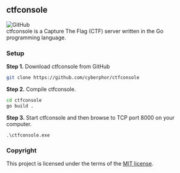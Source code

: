 ## ctfconsole
![GitHub](https://img.shields.io/github/license/cyberphor/ctfconsole)  
ctfconsole is a Capture The Flag (CTF) server written in the Go programming language. 

### Setup
**Step 1.** Download ctfconsole from GitHub
```bash
git clone https://github.com/cyberphor/ctfconsole
```

**Step 2.** Compile ctfconsole.
```bash
cd ctfconsole
go build .
```

**Step 3.** Start ctfconsole and then browse to TCP port 8000 on your computer. 
```
.\ctfconsole.exe
```

### Copyright
This project is licensed under the terms of the [MIT license](/LICENSE).